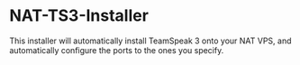 # NAT-TS3-Installer
This installer will automatically install TeamSpeak 3 onto your NAT VPS, and automatically configure the ports to the ones you specify.
